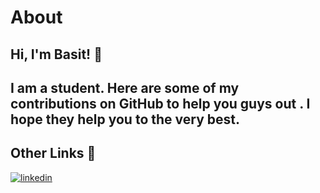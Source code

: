


# About 



## Hi, I'm Basit! 👋 
## I am a student. Here are some of my contributions on GitHub to help you guys out . I hope they help you to the very best.


## Other Links 🔗

[![linkedin](https://img.shields.io/badge/linkedin-0A66C2?style=for-the-badge&logo=linkedin&logoColor=white)](https://www.linkedin.com/in/basit-xd/)



